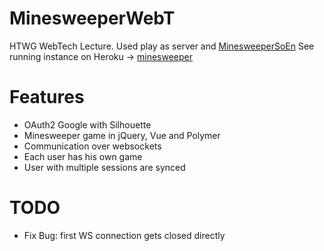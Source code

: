 # MinesweeperWebT
HTWG WebTech Lecture. Used play as server and [MinesweeperSoEn](https://github.com/MathiasLengler/MinesweeperSoEn)
See running instance on Heroku -> [minesweeper](https://minesweeper-webt.herokuapp.com/)

# Features
- OAuth2 Google with Silhouette
- Minesweeper game in jQuery, Vue and Polymer 
- Communication over websockets
- Each user has his own game
- User with multiple sessions are synced

# TODO
- Fix Bug: first WS connection gets closed directly
